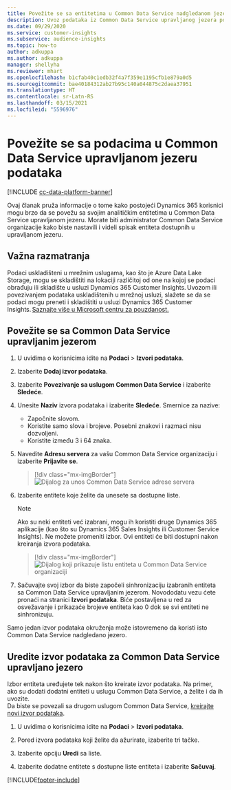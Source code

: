 ```yaml
---
title: Povežite se sa entitetima u Common Data Service nadgledanom jezeru
description: Uvoz podataka iz Common Data Service upravljanog jezera podataka.
ms.date: 09/29/2020
ms.service: customer-insights
ms.subservice: audience-insights
ms.topic: how-to
author: adkuppa
ms.author: adkuppa
manager: shellyha
ms.reviewer: mhart
ms.openlocfilehash: b1cfab40c1edb32f4a7f359e1195cfb1e879a0d5
ms.sourcegitcommit: bae40184312ab27b95c140a044875c2daea37951
ms.translationtype: HT
ms.contentlocale: sr-Latn-RS
ms.lasthandoff: 03/15/2021
ms.locfileid: "5596976"
---
```

# <a name="connect-to-data-in-a-common-data-service-managed-data-lake"></a>Povežite se sa podacima u Common Data Service upravljanom jezeru podataka

[!INCLUDE [cc-data-platform-banner](../includes/cc-data-platform-banner.md)]

Ovaj članak pruža informacije o tome kako postojeći Dynamics 365 korisnici mogu brzo da se povežu sa svojim analitičkim entitetima u Common Data Service upravljanom jezeru. Morate biti administrator Common Data Service organizacije kako biste nastavili i videli spisak entiteta dostupnih u upravljanom jezeru.

## <a name="important-considerations"></a>Važna razmatranja

Podaci uskladišteni u mrežnim uslugama, kao što je Azure Data Lake Storage, mogu se skladištiti na lokaciji različitoj od one na kojoj se podaci obrađuju ili skladište u usluzi Dynamics 365 Customer Insights. Uvozom ili povezivanjem podataka uskladištenih u mrežnoj usluzi, slažete se da se podaci mogu preneti i skladištiti u usluzi Dynamics 365 Customer Insights. [Saznajte više u Microsoft centru za pouzdanost.](https://www.microsoft.com/trust-center)

## <a name="connect-to-a-common-data-service-managed-lake"></a>Povežite se sa Common Data Service upravljanim jezerom

1. U uvidima o korisnicima idite na **Podaci** > **Izvori podataka**.

2. Izaberite **Dodaj izvor podataka**.

3. Izaberite **Povezivanje sa uslugom Common Data Service** i izaberite **Sledeće**.

4. Unesite **Naziv** izvora podataka i izaberite **Sledeće**. Smernice za nazive: 
   - Započnite slovom.
   - Koristite samo slova i brojeve. Posebni znakovi i razmaci nisu dozvoljeni.
   - Koristite između 3 i 64 znaka.

5. Navedite **Adresu servera** za vašu Common Data Service organizaciju i izaberite **Prijavite se**.

   > [!div class="mx-imgBorder"]
   > ![Dijalog za unos Common Data Service adrese servera](media/enter-CDS-org-details.png)

6. Izaberite entitete koje želite da unesete sa dostupne liste.    

   > [!NOTE]
   > Ako su neki entiteti već izabrani, mogu ih koristiti druge Dynamics 365 aplikacije (kao što su Dynamics 365 Sales Insights ili Customer Service Insights). Ne možete promeniti izbor. Ovi entiteti će biti dostupni nakon kreiranja izvora podataka.

   > [!div class="mx-imgBorder"]
   > ![Dijalog koji prikazuje listu entiteta u Common Data Service organizaciji](media/select-analytical-entities.png)

7. Sačuvajte svoj izbor da biste započeli sinhronizaciju izabranih entiteta sa Common Data Service upravljanim jezerom. Novododatu vezu ćete pronaći na stranici **Izvori podataka**. Biće postavljena u red za osvežavanje i prikazaće brojeve entiteta kao 0 dok se svi entiteti ne sinhronizuju.

Samo jedan izvor podataka okruženja može istovremeno da koristi isto Common Data Service nadgledano jezero.

## <a name="edit-a-common-data-service-managed-lake-data-source"></a>Uredite izvor podataka za Common Data Service upravljano jezero

Izbor entiteta uređujete tek nakon što kreirate izvor podataka. Na primer, ako su dodati dodatni entiteti u uslugu Common Data Service, a želite i da ih uvozite.    
Da biste se povezali sa drugom uslugom Common Data Service, [kreirajte novi izvor podataka](#connect-to-a-common-data-service-managed-lake).

1. U uvidima o korisnicima idite na **Podaci** > **Izvori podataka**.

2. Pored izvora podataka koji želite da ažurirate, izaberite tri tačke.

3. Izaberite opciju **Uredi** sa liste.

4. Izaberite dodatne entitete s dostupne liste entiteta i izaberite **Sačuvaj**.


[!INCLUDE[footer-include](../includes/footer-banner.md)]